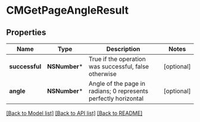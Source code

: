 # CMGetPageAngleResult

## Properties
Name | Type | Description | Notes
------------ | ------------- | ------------- | -------------
**successful** | **NSNumber*** | True if the operation was successful, false otherwise | [optional] 
**angle** | **NSNumber*** | Angle of the page in radians; 0 represents perfectly horizontal | [optional] 

[[Back to Model list]](../README.md#documentation-for-models) [[Back to API list]](../README.md#documentation-for-api-endpoints) [[Back to README]](../README.md)



